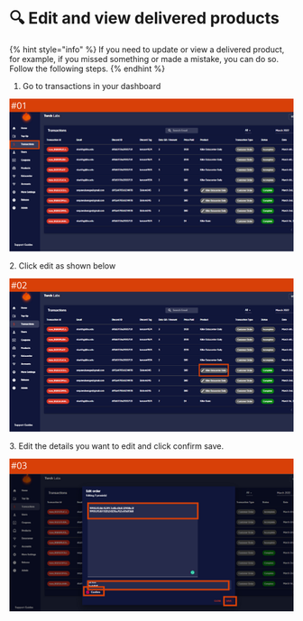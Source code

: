 # 🔍 Edit and view delivered products

{% hint style="info" %}
If you need to update or view a delivered product, for example, if you missed something or made a mistake, you can do so. Follow the following steps.
{% endhint %}

1. Go to transactions in your dashboard

![](<../.gitbook/assets/1 (62) (5).png>)

2\. Click edit as shown below

![](<../.gitbook/assets/1 (63) (4).png>)

3\. Edit the details you want to edit and click confirm save.

![](<../.gitbook/assets/1 (64) (2).png>)

